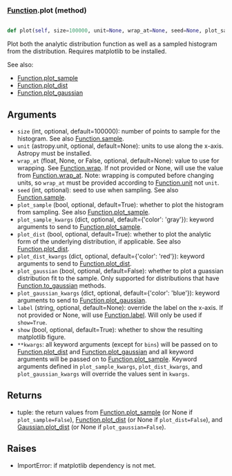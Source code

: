 ### [Function](Function.md).plot (method)


```py

def plot(self, size=100000, unit=None, wrap_at=None, seed=None, plot_sample=True, plot_sample_kwargs={'color': 'gray'}, plot_dist=True, plot_dist_kwargs={'color': 'red'}, plot_gaussian=False, plot_gaussian_kwargs={'color': 'blue'}, label=None, show=False, **kwargs)

```



Plot both the analytic distribution function as well as a sampled
histogram from the distribution.  Requires matplotlib to be installed.

See also:

* [Function.plot_sample](Function.plot_sample.md)
* [Function.plot_dist](Function.plot_dist.md)
* [Function.plot_gaussian](Function.plot_gaussian.md)

Arguments
-----------
* `size` (int, optional, default=100000): number of points to sample for
    the histogram.  See also [Function.sample](Function.sample.md).
* `unit` (astropy.unit, optional, default=None): units to use along
    the x-axis.  Astropy must be installed.
* `wrap_at` (float, None, or False, optional, default=None): value to
    use for wrapping.  See [Function.wrap](Function.wrap.md).  If not provided or None,
    will use the value from [Function.wrap_at](Function.wrap_at.md).  Note: wrapping is
    computed before changing units, so `wrap_at` must be provided
    according to [Function.unit](Function.unit.md) not `unit`.
* `seed` (int, optional): seed to use when sampling.  See also
    [Function.sample](Function.sample.md).
* `plot_sample` (bool, optional, default=True): whether to plot the
    histogram from sampling.  See also [Function.plot_sample](Function.plot_sample.md).
* `plot_sample_kwargs` (dict, optional, default={'color': 'gray'}):
    keyword arguments to send to [Function.plot_sample](Function.plot_sample.md).
* `plot_dist` (bool, optional, default=True): whether to plot the
    analytic form of the underlying distribution, if applicable.
    See also [Function.plot_dist](Function.plot_dist.md).
* `plot_dist_kwargs` (dict, optional, default={'color': 'red'}):
    keyword arguments to send to [Function.plot_dist](Function.plot_dist.md).
* `plot_gaussian` (bool, optional, default=False): whether to plot
    a guassian distribution fit to the sample.  Only supported for
    distributions that have [Function.to_gaussian](Function.to_gaussian.md) methods.
* `plot_gaussian_kwargs` (dict, optional, default={'color': 'blue'}):
    keyword arguments to send to [Function.plot_gaussian](Function.plot_gaussian.md).
* `label` (string, optional, default=None): override the label on the
    x-axis.  If not provided or None, will use [Function.label](Function.label.md).  Will
    only be used if `show=True`.
* `show` (bool, optional, default=True): whether to show the resulting
    matplotlib figure.
* `**kwargs`: all keyword arguments (except for `bins`) will be passed
    on to [Function.plot_dist](Function.plot_dist.md) and [Function.plot_gaussian](Function.plot_gaussian.md) and all
    keyword arguments will be passed on to [Function.plot_sample](Function.plot_sample.md).
    Keyword arguments defined in `plot_sample_kwargs`,
    `plot_dist_kwargs`, and `plot_gaussian_kwargs`
    will override the values sent in `kwargs`.

Returns
--------
* tuple: the return values from [Function.plot_sample](Function.plot_sample.md) (or None if
    `plot_sample=False`), [Function.plot_dist](Function.plot_dist.md) (or None if `plot_dist=False`),
    and [Gaussian.plot_dist](Gaussian.plot_dist.md) (or None if `plot_gaussian=False`).

Raises
--------
* ImportError: if matplotlib dependency is not met.

